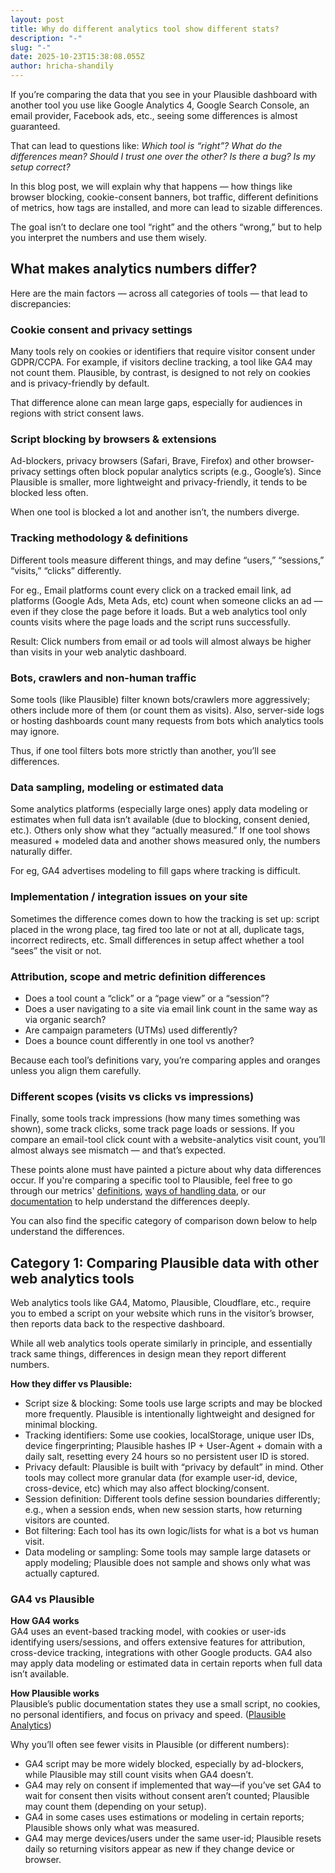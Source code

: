 ```yaml
---
layout: post
title: Why do different analytics tool show different stats?
description: "-"
slug: "-"
date: 2025-10-23T15:38:08.055Z
author: hricha-shandily
---
```

If you’re comparing the data that you see in your Plausible dashboard with another tool you use like Google Analytics 4, Google Search Console, an email provider, Facebook ads, etc., seeing some differences is almost guaranteed.

That can lead to questions like: *Which tool is “right”? What do the differences mean? Should I trust one over the other? Is there a bug? Is my setup correct?*

I﻿n this blog post, we will explain why that happens — how things like browser blocking, cookie-consent banners, bot traffic, different definitions of m﻿etrics, how tags are installed, and more can lead to sizable differences. 

The goal isn’t to declare one tool “right” and the others “wrong,” but to help you interpret the numbers and use them wisely.

## What makes analytics numbers differ?

Here are the main factors — across all categories of tools — that lead to discrepancies:

### Cookie consent and privacy settings

Many tools rely on cookies or identifiers that require visitor consent under GDPR/CCPA. For example, if visitors decline tracking, a tool like GA4 may not count them. Plausible, by contrast, is designed to not rely on cookies and is privacy-friendly by default.

That difference alone can mean large gaps, especially for audiences in regions with strict consent laws.

### Script blocking by browsers & extensions

Ad-blockers, privacy browsers (Safari, Brave, Firefox) and other browser-privacy settings often block popular analytics scripts (e.g., Google’s). Since Plausible is smaller, more lightweight and privacy-friendly, it tends to be blocked less often.

When one tool is blocked a lot and another isn’t, the numbers diverge.

### Tracking methodology & definitions

Different tools measure different things, and may define “users,” “sessions,” “visits,” “clicks” differently.

For eg., Email platforms count every click on a tracked email link, ad platforms (Google Ads, Meta Ads, etc) count when someone clicks an ad — even if they close the page before it loads. But a web analytics tool only counts visits where the page loads and the script runs successfully.

Result: Click numbers from email or ad tools will almost always be higher than visits in your web analytic dashboard.

### Bots, crawlers and non-human traffic

Some tools (like Plausible) filter known bots/crawlers more aggressively; others include more of them (or count them as visits). Also, server-side logs or hosting dashboards count many requests from bots which analytics tools may ignore.

Thus, if one tool filters bots more strictly than another, you’ll see differences.

### Data sampling, modeling or estimated data

Some analytics platforms (especially large ones) apply data modeling or estimates when full data isn’t available (due to blocking, consent denied, etc.). Others only show what they “actually measured.” If one tool shows measured + modeled data and another shows measured only, the numbers naturally differ.

For eg, GA4 advertises modeling to fill gaps where tracking is difficult.

### Implementation / integration issues on your site

Sometimes the difference comes down to how the tracking is set up: script placed in the wrong place, tag fired too late or not at all, duplicate tags, incorrect redirects, etc. Small differences in setup affect whether a tool “sees” the visit or not.

### Attribution, scope and metric definition differences

* Does a tool count a “click” or a “page view” or a “session”?
* Does a user navigating to a site via email link count in the same way as via organic search?
* Are campaign parameters (UTMs) used differently?
* Does a bounce count differently in one tool vs another?

Because each tool’s definitions vary, you’re comparing apples and oranges unless you align them carefully.

### Different scopes (visits vs clicks vs impressions)

Finally, some tools track impressions (how many times something was shown), some track clicks, some track page loads or sessions. If you compare an email-tool click count with a website-analytics visit count, you’ll almost always see mismatch — and that’s expected.

T﻿hese points alone must have painted a picture about why data differences occur. If you're comparing a specific tool to Plausible, feel free to go through our metrics' [definitions](https://plausible.io/docs/metrics-definitions), [ways of handling data](https://plausible.io/data-policy), or our [documentation](https://plausible.io/docs/) to help understand the differences deeply.

Y﻿ou can also find the specific category of comparison down below to help understand the differences.

## Category 1: Comparing Plausible data with other web analytics tools

Web analytics tools like GA4, Matomo, Plausible, Cloudflare, etc., require you to embed a script on your website which runs in the visitor’s browser, then reports data back to the respective dashboard.

While all web analytics tools operate similarly in principle, and essentially track same things, differences in design mean they report different numbers.

**How they differ vs Plausible:**

* Script size & blocking: Some tools use large scripts and may be blocked more frequently. Plausible is intentionally lightweight and designed for minimal blocking.
* Tracking identifiers: Some use cookies, localStorage, unique user IDs, device fingerprinting; Plausible hashes IP + User-Agent + domain with a daily salt, resetting every 24 hours so no persistent user ID is stored.
* Privacy default: Plausible is built with “privacy by default” in mind. Other tools may collect more granular data (for example user-id, device, cross-device, etc) which may also affect blocking/consent.
* Session definition: Different tools define session boundaries differently; e.g., when a session ends, when new session starts, how returning visitors are counted.
* Bot filtering: Each tool has its own logic/lists for what is a bot vs human visit.
* Data modeling or sampling: Some tools may sample large datasets or apply modeling; Plausible does not sample and shows only what was actually captured.

### GA4 vs Plausible

**How GA4 works**\
GA4 uses an event-based tracking model, with cookies or user-ids identifying users/sessions, and offers extensive features for attribution, cross-device tracking, integrations with other Google products. GA4 also may apply data modeling or estimated data in certain reports when full data isn’t available.

**How Plausible works**\
Plausible’s public documentation states they use a small script, no cookies, no personal identifiers, and focus on privacy and speed. ([Plausible Analytics](https://plausible.io/self-hosted-web-analytics?utm_source=chatgpt.com))

Why you’ll often see fewer visits in Plausible (or different numbers):

* GA4 script may be more widely blocked, especially by ad-blockers, while Plausible may still count visits when GA4 doesn’t.
* GA4 may rely on consent if implemented that way—if you’ve set GA4 to wait for consent then visits without consent aren’t counted; Plausible may count them (depending on your setup).
* GA4 in some cases uses estimations or modeling in certain reports; Plausible shows only what was measured.
* GA4 may merge devices/users under the same user-id; Plausible resets daily so returning visitors appear as new if they change device or browser.